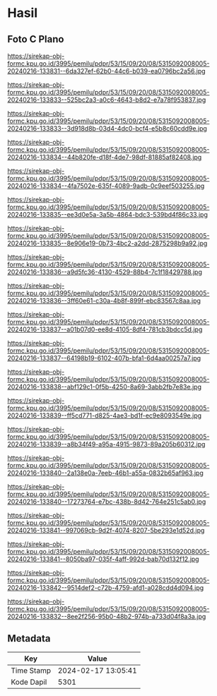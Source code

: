 # Hasil

## Foto C Plano

https://sirekap-obj-formc.kpu.go.id/3995/pemilu/pdpr/53/15/09/20/08/5315092008005-20240216-133831--6da327ef-62b0-44c6-b039-ea0796bc2a56.jpg

https://sirekap-obj-formc.kpu.go.id/3995/pemilu/pdpr/53/15/09/20/08/5315092008005-20240216-133833--525bc2a3-a0c6-4643-b8d2-e7a78f953837.jpg

https://sirekap-obj-formc.kpu.go.id/3995/pemilu/pdpr/53/15/09/20/08/5315092008005-20240216-133833--3d918d8b-03d4-4dc0-bcf4-e5b8c60cdd9e.jpg

https://sirekap-obj-formc.kpu.go.id/3995/pemilu/pdpr/53/15/09/20/08/5315092008005-20240216-133834--44b820fe-d18f-4de7-98df-81885af82408.jpg

https://sirekap-obj-formc.kpu.go.id/3995/pemilu/pdpr/53/15/09/20/08/5315092008005-20240216-133834--4fa7502e-635f-4089-9adb-0c9eef503255.jpg

https://sirekap-obj-formc.kpu.go.id/3995/pemilu/pdpr/53/15/09/20/08/5315092008005-20240216-133835--ee3d0e5a-3a5b-4864-bdc3-539bd4f86c33.jpg

https://sirekap-obj-formc.kpu.go.id/3995/pemilu/pdpr/53/15/09/20/08/5315092008005-20240216-133835--8e906e19-0b73-4bc2-a2dd-2875298b9a92.jpg

https://sirekap-obj-formc.kpu.go.id/3995/pemilu/pdpr/53/15/09/20/08/5315092008005-20240216-133836--a9d5fc36-4130-4529-88b4-7c1f18429788.jpg

https://sirekap-obj-formc.kpu.go.id/3995/pemilu/pdpr/53/15/09/20/08/5315092008005-20240216-133836--3ff60e61-c30a-4b8f-899f-ebc83567c8aa.jpg

https://sirekap-obj-formc.kpu.go.id/3995/pemilu/pdpr/53/15/09/20/08/5315092008005-20240216-133837--a01b07d0-ee8d-4105-8df4-781cb3bdcc5d.jpg

https://sirekap-obj-formc.kpu.go.id/3995/pemilu/pdpr/53/15/09/20/08/5315092008005-20240216-133837--64198b19-6102-407b-bfa1-6d4aa00257a7.jpg

https://sirekap-obj-formc.kpu.go.id/3995/pemilu/pdpr/53/15/09/20/08/5315092008005-20240216-133838--abf129c1-0f5b-4250-8a69-3abb2fb7e83e.jpg

https://sirekap-obj-formc.kpu.go.id/3995/pemilu/pdpr/53/15/09/20/08/5315092008005-20240216-133839--ff5cd771-d825-4ae3-bd1f-ec9e8093549e.jpg

https://sirekap-obj-formc.kpu.go.id/3995/pemilu/pdpr/53/15/09/20/08/5315092008005-20240216-133839--a8b34f49-a95a-4915-9873-89a205b60312.jpg

https://sirekap-obj-formc.kpu.go.id/3995/pemilu/pdpr/53/15/09/20/08/5315092008005-20240216-133840--2a138e0a-7eeb-46b1-a55a-0832b65af963.jpg

https://sirekap-obj-formc.kpu.go.id/3995/pemilu/pdpr/53/15/09/20/08/5315092008005-20240216-133840--17273764-e7bc-438b-8d42-764e251c5ab0.jpg

https://sirekap-obj-formc.kpu.go.id/3995/pemilu/pdpr/53/15/09/20/08/5315092008005-20240216-133841--997069cb-9d2f-4074-8207-5be293e1d52d.jpg

https://sirekap-obj-formc.kpu.go.id/3995/pemilu/pdpr/53/15/09/20/08/5315092008005-20240216-133841--8050ba97-035f-4aff-992d-bab70d132f12.jpg

https://sirekap-obj-formc.kpu.go.id/3995/pemilu/pdpr/53/15/09/20/08/5315092008005-20240216-133842--9514def2-c72b-4759-afd1-a028cdd4d094.jpg

https://sirekap-obj-formc.kpu.go.id/3995/pemilu/pdpr/53/15/09/20/08/5315092008005-20240216-133832--8ee2f256-95b0-48b2-974b-a733d04f8a3a.jpg


## Metadata

| Key        | Value               |
| ---------- | ------------------- |
| Time Stamp | 2024-02-17 13:05:41 |
| Kode Dapil | 5301                |



